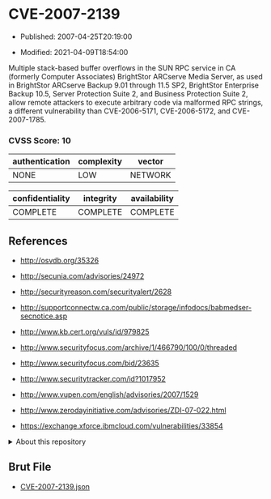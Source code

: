# CVE-2007-2139

- Published: 2007-04-25T20:19:00

- Modified: 2021-04-09T18:54:00

Multiple stack-based buffer overflows in the SUN RPC service in CA (formerly Computer Associates) BrightStor ARCserve Media Server, as used in BrightStor ARCserve Backup 9.01 through 11.5 SP2, BrightStor Enterprise Backup 10.5, Server Protection Suite 2, and Business Protection Suite 2, allow remote attackers to execute arbitrary code via malformed RPC strings, a different vulnerability than CVE-2006-5171, CVE-2006-5172, and CVE-2007-1785.

### CVSS Score: **10**

| authentication | complexity | vector |
| --- | --- | --- |
| NONE | LOW | NETWORK |

| confidentiality | integrity | availability |
| --- | --- | --- |
| COMPLETE | COMPLETE | COMPLETE |

## References

* http://osvdb.org/35326

* http://secunia.com/advisories/24972

* http://securityreason.com/securityalert/2628

* http://supportconnectw.ca.com/public/storage/infodocs/babmedser-secnotice.asp

* http://www.kb.cert.org/vuls/id/979825

* http://www.securityfocus.com/archive/1/466790/100/0/threaded

* http://www.securityfocus.com/bid/23635

* http://www.securitytracker.com/id?1017952

* http://www.vupen.com/english/advisories/2007/1529

* http://www.zerodayinitiative.com/advisories/ZDI-07-022.html

* https://exchange.xforce.ibmcloud.com/vulnerabilities/33854

<details>
<summary>About this repository</summary> 

  This repository is part of the project [Live Hack CVE](https://github.com/Live-Hack-CVE). Main website can be found [www.live-hack.org](https://www.live-hack.org) 
  
  Made by [Sn0wAlice](https://github.com/Sn0wAlice) for the people that care about security and need to have a feed of the latest CVEs. Hope you enjoy it, don't forget to star the repo and follow me on [Twitter](https://twitter.com/Sn0wAlice) and [Github](https://github.com/Sn0wAlice). And that is my [personnal website](https://www.alice-snow.me/)

  - [Home Page](https://github.com/Live-Hack-CVE)
  - [Framework](https://github.com/Live-Hack-CVE/cve-framework)
  - [CVE database](https://github.com/Live-Hack-CVE/full_database)
  - [Changelog](https://github.com/Live-Hack-CVE/Changelog)
</details>

## Brut File

* [CVE-2007-2139.json](https://raw.githubusercontent.com/Live-Hack-CVE/full_database/main/cves/2007/CVE-2007-2139.json)

